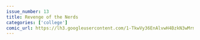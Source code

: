 ```yaml
---
issue_number: 13
title: Revenge of the Nerds
categories: ['college']
comic_url: https://lh3.googleusercontent.com/1-TkwVy36EnAlvwH4BzkN3wMrmZXdLf-HVWWrKM8cNFv1WRob0K9RtmCNUlXPfqIeF9ixSy4IhzBzd71c_9-tW6_MfoeQgy5uXsJDIV9cnt4CL5h1zm_Dddjdo7fcyPeet3wIVQXag=w1200
---
```

